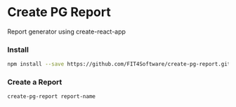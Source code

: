 # Create PG Report

Report generator using create-react-app

### Install

```sh
npm install --save https://github.com/FIT4Software/create-pg-report.git -g
```

### Create a Report

```sh
create-pg-report report-name
```
